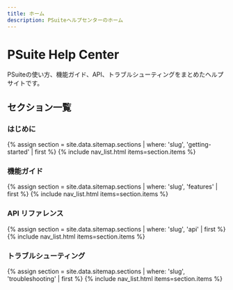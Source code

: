 ```yaml
---
title: ホーム
description: PSuiteヘルプセンターのホーム
---
```


# PSuite Help Center

PSuiteの使い方、機能ガイド、API、トラブルシューティングをまとめたヘルプサイトです。

## セクション一覧

### はじめに
{% assign section = site.data.sitemap.sections | where: 'slug', 'getting-started' | first %}
{% include nav_list.html items=section.items %}

### 機能ガイド
{% assign section = site.data.sitemap.sections | where: 'slug', 'features' | first %}
{% include nav_list.html items=section.items %}

### API リファレンス
{% assign section = site.data.sitemap.sections | where: 'slug', 'api' | first %}
{% include nav_list.html items=section.items %}

### トラブルシューティング
{% assign section = site.data.sitemap.sections | where: 'slug', 'troubleshooting' | first %}
{% include nav_list.html items=section.items %}


